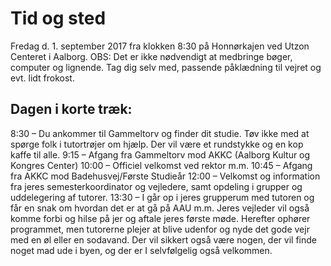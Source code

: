 # Tid og sted
Fredag d. 1. september 2017 fra klokken 8:30 på Honnørkajen ved Utzon Centeret i Aalborg.
OBS: Det er ikke nødvendigt at medbringe bøger, computer og lignende. Tag dig selv med, passende påklædning til vejret og evt. lidt frokost.

## Dagen i korte træk:
8:30 – Du ankommer til Gammeltorv og finder dit studie. Tøv ikke med at spørge folk i tutortrøjer om hjælp. Der vil være et rundstykke og en kop kaffe til alle.
9:15 – Afgang fra Gammeltorv mod AKKC (Aalborg Kultur og Kongres Center)
10:00 – Officiel velkomst ved rektor m.m.
10:45 – Afgang fra AKKC mod Badehusvej/Første Studieår
12:00 – Velkomst og information fra jeres semesterkoordinator og vejledere, samt opdeling i grupper og uddelegering af tutorer.
13:30 – I går op i jeres grupperum med tutoren og får en snak om hvordan det er at gå på AAU m.m. Jeres vejleder vil også komme forbi og hilse på jer og aftale jeres første møde.
Herefter ophører programmet, men tutorerne plejer at blive udenfor og nyde det gode vejr med en øl eller en sodavand. Der vil sikkert også være nogen, der vil finde noget mad ude i byen, og der er I selvfølgelig også velkommen.

